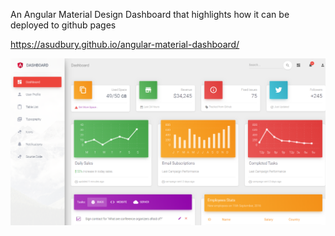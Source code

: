An Angular Material Design Dashboard that highlights how it can be deployed to github pages

https://asudbury.github.io/angular-material-dashboard/

![Alt text](/src/assets/img/scorchio-dashboard.PNG?raw=true)